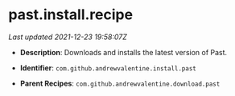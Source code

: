 # past.install.recipe

_Last updated 2021-12-23 19:58:07Z_

- **Description**: Downloads and installs the latest version of Past.

- **Identifier**: `com.github.andrewvalentine.install.past`

- **Parent Recipes**: `com.github.andrewvalentine.download.past`